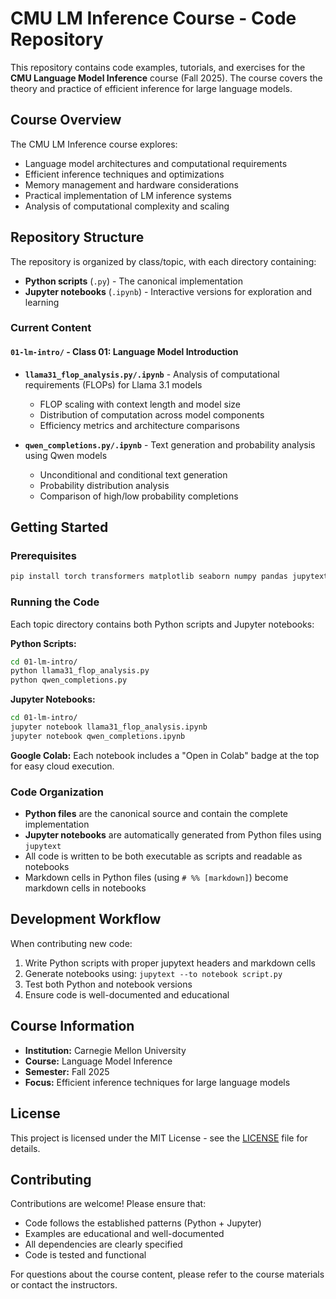 # CMU LM Inference Course - Code Repository

This repository contains code examples, tutorials, and exercises for the **CMU Language Model Inference** course (Fall 2025). The course covers the theory and practice of efficient inference for large language models.

## Course Overview

The CMU LM Inference course explores:
- Language model architectures and computational requirements
- Efficient inference techniques and optimizations
- Memory management and hardware considerations
- Practical implementation of LM inference systems
- Analysis of computational complexity and scaling

## Repository Structure

The repository is organized by class/topic, with each directory containing:
- **Python scripts** (`.py`) - The canonical implementation
- **Jupyter notebooks** (`.ipynb`) - Interactive versions for exploration and learning

### Current Content

#### `01-lm-intro/` - Class 01: Language Model Introduction
- **`llama31_flop_analysis.py/.ipynb`** - Analysis of computational requirements (FLOPs) for Llama 3.1 models
  - FLOP scaling with context length and model size
  - Distribution of computation across model components
  - Efficiency metrics and architecture comparisons
  
- **`qwen_completions.py/.ipynb`** - Text generation and probability analysis using Qwen models
  - Unconditional and conditional text generation
  - Probability distribution analysis
  - Comparison of high/low probability completions

## Getting Started

### Prerequisites

```bash
pip install torch transformers matplotlib seaborn numpy pandas jupytext
```

### Running the Code

Each topic directory contains both Python scripts and Jupyter notebooks:

**Python Scripts:**
```bash
cd 01-lm-intro/
python llama31_flop_analysis.py
python qwen_completions.py
```

**Jupyter Notebooks:**
```bash
cd 01-lm-intro/
jupyter notebook llama31_flop_analysis.ipynb
jupyter notebook qwen_completions.ipynb
```

**Google Colab:**
Each notebook includes a "Open in Colab" badge at the top for easy cloud execution.

### Code Organization

- **Python files** are the canonical source and contain the complete implementation
- **Jupyter notebooks** are automatically generated from Python files using `jupytext`
- All code is written to be both executable as scripts and readable as notebooks
- Markdown cells in Python files (using `# %% [markdown]`) become markdown cells in notebooks

## Development Workflow

When contributing new code:

1. Write Python scripts with proper jupytext headers and markdown cells
2. Generate notebooks using: `jupytext --to notebook script.py`
3. Test both Python and notebook versions
4. Ensure code is well-documented and educational

## Course Information

- **Institution:** Carnegie Mellon University
- **Course:** Language Model Inference
- **Semester:** Fall 2025
- **Focus:** Efficient inference techniques for large language models

## License

This project is licensed under the MIT License - see the [LICENSE](LICENSE) file for details.

## Contributing

Contributions are welcome! Please ensure that:
- Code follows the established patterns (Python + Jupyter)
- Examples are educational and well-documented
- All dependencies are clearly specified
- Code is tested and functional

For questions about the course content, please refer to the course materials or contact the instructors.
